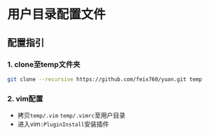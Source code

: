 用户目录配置文件
=====

## 配置指引

### 1. clone至temp文件夹

```sh
git clone --recursive https://github.com/feix760/yuan.git temp
```

### 2. vim配置

- 拷贝`temp/.vim` `temp/.vimrc`至用户目录
- 进入vim`:PluginInstall`安装插件

